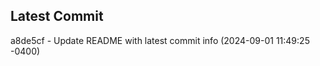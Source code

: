 
## Latest Commit
a8de5cf - Update README with latest commit info (2024-09-01 11:49:25 -0400) <Yunxi-Zhou>
